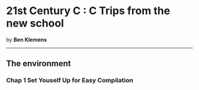 # 21st Century C : C Trips from the new school
by **Ben Klemens**
*** 
## The environment
### Chap 1 Set Youself Up for Easy Compilation
